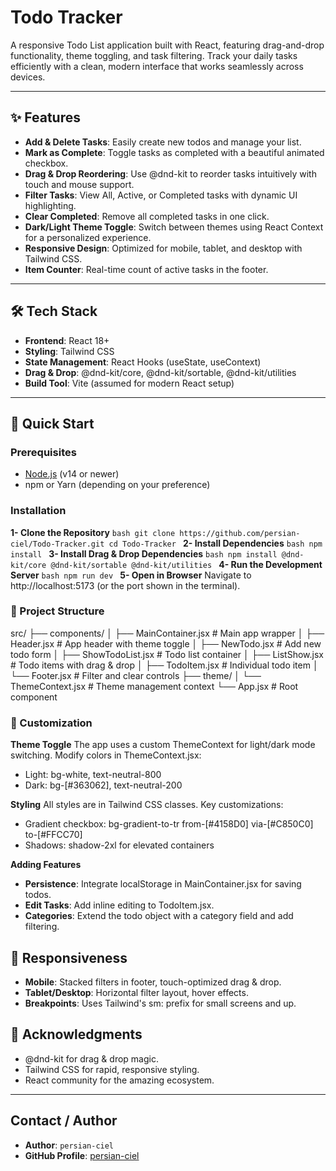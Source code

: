 # Todo Tracker

A responsive Todo List application built with React, featuring drag-and-drop functionality, theme toggling, and task filtering. Track your daily tasks efficiently with a clean, modern interface that works seamlessly across devices.

---

## ✨ Features

- **Add & Delete Tasks**: Easily create new todos and manage your list.
- **Mark as Complete**: Toggle tasks as completed with a beautiful animated checkbox.
- **Drag & Drop Reordering**: Use @dnd-kit to reorder tasks intuitively with touch and mouse support.
- **Filter Tasks**: View All, Active, or Completed tasks with dynamic UI highlighting.
- **Clear Completed**: Remove all completed tasks in one click.
- **Dark/Light Theme Toggle**: Switch between themes using React Context for a personalized experience.
- **Responsive Design**: Optimized for mobile, tablet, and desktop with Tailwind CSS.
- **Item Counter**: Real-time count of active tasks in the footer.

---

## 🛠️ Tech Stack

- **Frontend**: React 18+
- **Styling**: Tailwind CSS
- **State Management**: React Hooks (useState, useContext)
- **Drag & Drop**: @dnd-kit/core, @dnd-kit/sortable, @dnd-kit/utilities
- **Build Tool**: Vite (assumed for modern React setup)

---

## 🚀 Quick Start

### Prerequisites

- [Node.js](https://nodejs.org/) (v14 or newer)
- npm or Yarn (depending on your preference)

### Installation

**1- Clone the Repository**
`bash
    git clone https://github.com/persian-ciel/Todo-Tracker.git
    cd Todo-Tracker
    `
**2- Install Dependencies**
`bash
    npm install
    `
**3- Install Drag & Drop Dependencies**
`bash
    npm install @dnd-kit/core @dnd-kit/sortable @dnd-kit/utilities
    `
**4- Run the Development Server**
`bash
    npm run dev
    `
**5- Open in Browser**
Navigate to http://localhost:5173 (or the port shown in the terminal).

### 📁 Project Structure

src/
├── components/
│ ├── MainContainer.jsx # Main app wrapper
│ ├── Header.jsx # App header with theme toggle
│ ├── NewTodo.jsx # Add new todo form
│ ├── ShowTodoList.jsx # Todo list container
│ ├── ListShow.jsx # Todo items with drag & drop
│ ├── TodoItem.jsx # Individual todo item
│ └── Footer.jsx # Filter and clear controls
├── theme/
│ └── ThemeContext.jsx # Theme management context
└── App.jsx # Root component

### 🎨 Customization

**Theme Toggle**
The app uses a custom ThemeContext for light/dark mode switching. Modify colors in ThemeContext.jsx:

- Light: bg-white, text-neutral-800
- Dark: bg-[#363062], text-neutral-200

**Styling**
All styles are in Tailwind CSS classes. Key customizations:

- Gradient checkbox: bg-gradient-to-tr from-[#4158D0] via-[#C850C0] to-[#FFCC70]
- Shadows: shadow-2xl for elevated containers

**Adding Features**

- **Persistence**: Integrate localStorage in MainContainer.jsx for saving todos.
- **Edit Tasks**: Add inline editing to TodoItem.jsx.
- **Categories**: Extend the todo object with a category field and add filtering.

## 📱 Responsiveness

- **Mobile**: Stacked filters in footer, touch-optimized drag & drop.
- **Tablet/Desktop**: Horizontal filter layout, hover effects.
- **Breakpoints**: Uses Tailwind's sm: prefix for small screens and up.

## 🙌 Acknowledgments

- @dnd-kit for drag & drop magic.
- Tailwind CSS for rapid, responsive styling.
- React community for the amazing ecosystem.

---

## Contact / Author

- **Author**: `persian-ciel`
- **GitHub Profile**: [persian-ciel](https://github.com/persian-ciel)
